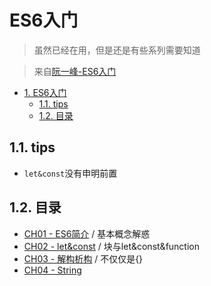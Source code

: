 # ES6入门
> 虽然已经在用，但是还是有些系列需要知道

> 来自[阮一峰-ES6入门](http://es6.ruanyifeng.com/#docs/let)

<!-- TOC -->

- [1. ES6入门](#1-es6入门)
  - [1.1. tips](#11-tips)
  - [1.2. 目录](#12-目录)

<!-- /TOC -->

## 1.1. tips

* `let&const`没有申明前置

## 1.2. 目录

* [CH01 - ES6简介]() / 基本概念解惑
* [CH02 - let&const]() / 块与let&const&function
* [CH03 - 解构析构]() / 不仅仅是{}
* [CH04 - String](http://es6.ruanyifeng.com/#docs/string)
